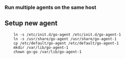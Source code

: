 ### Run multiple agents on the same host

## Setup new agent
```
	ln -s /etc/init.d/go-agent /etc/init.d/go-agent-1
	ln -s /usr/share/go-agent /usr/share/go-agent-1
	cp /etc/default/go-agent /etc/default/go-agent-1
	mkdir /var/lib/go-agent-1
	chown go:go /var/lib/go-agent-1
```
